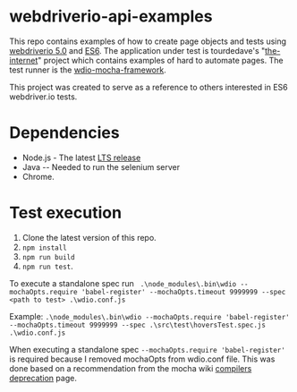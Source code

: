 # webdriverio-api-examples
This repo contains examples of how to create page objects and tests using [webdriverio 5.0](https://github.com/webdriverio/webdriverio/tree/master/packages) and [ES6](http://es6-features.org/#Constants). The application under test is tourdedave's "[the-internet](https://github.com/tourdedave/the-internet)" project which contains examples of hard to automate pages. The test runner is the [wdio-mocha-framework](https://github.com/webdriverio/webdriverio/tree/master/packages/wdio-mocha-framework). 

This project was created to serve as a reference to others interested in ES6 webdriver.io tests.

# Dependencies
* Node.js - The latest [LTS release](https://nodejs.org/en/)
* Java -- Needed to run the selenium server
* Chrome.

# Test execution
1) Clone the latest version of this repo.
2) ```npm install```
3) ```npm run build```
4) ```npm run test```.

To execute a standalone spec run  ``` .\node_modules\.bin\wdio --mochaOpts.require 'babel-register' --mochaOpts.timeout 9999999 --spec <path to test> .\wdio.conf.js```

Example:
```.\node_modules\.bin\wdio --mochaOpts.require 'babel-register' --mochaOpts.timeout 9999999 --spec .\src\test\hoversTest.spec.js .\wdio.conf.js```

When executing a standalone spec ```--mochaOpts.require 'babel-register'``` is required because I removed mochaOpts from wdio.conf file. This was done based on a recommendation from the mocha wiki [compilers deprecation](https://github.com/mochajs/mocha/wiki/compilers-deprecation) page.